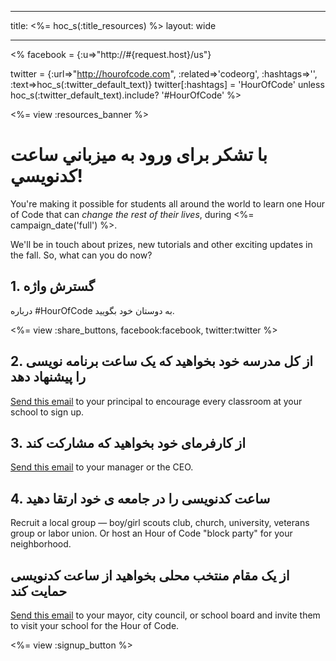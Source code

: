 * * *

title: <%= hoc_s(:title_resources) %> layout: wide

* * *

<% facebook = {:u=>"http://#{request.host}/us"}

twitter = {:url=>"http://hourofcode.com", :related=>'codeorg', :hashtags=>'', :text=>hoc_s(:twitter_default_text)} twitter[:hashtags] = 'HourOfCode' unless hoc_s(:twitter_default_text).include? '#HourOfCode' %>

<%= view :resources_banner %>

# با تشکر برای ورود به میزباني ساعت کدنويسي!

You're making it possible for students all around the world to learn one Hour of Code that can *change the rest of their lives*, during <%= campaign_date('full') %>.

We'll be in touch about prizes, new tutorials and other exciting updates in the fall. So, what can you do now?

## 1. گسترش واژه

درباره #HourOfCode به دوستان خود بگویید.

<%= view :share_buttons, facebook:facebook, twitter:twitter %>

## 2. از کل مدرسه خود بخواهید که یک ساعت برنامه نویسی را پیشنهاد دهد

[Send this email](<%= resolve_url('/resources#email') %>) to your principal to encourage every classroom at your school to sign up.

## 3. از کارفرمای خود بخواهید که مشارکت کند

[Send this email](<%= resolve_url('/resources#email') %>) to your manager or the CEO.

## 4. ساعت کدنویسی را در جامعه ی خود ارتقا دهید

Recruit a local group — boy/girl scouts club, church, university, veterans group or labor union. Or host an Hour of Code "block party" for your neighborhood.

## از یک مقام منتخب محلی بخواهید از ساعت کدنویسی حمایت کند

[Send this email](<%= resolve_url('/resources#politicians') %>) to your mayor, city council, or school board and invite them to visit your school for the Hour of Code.

<%= view :signup_button %>